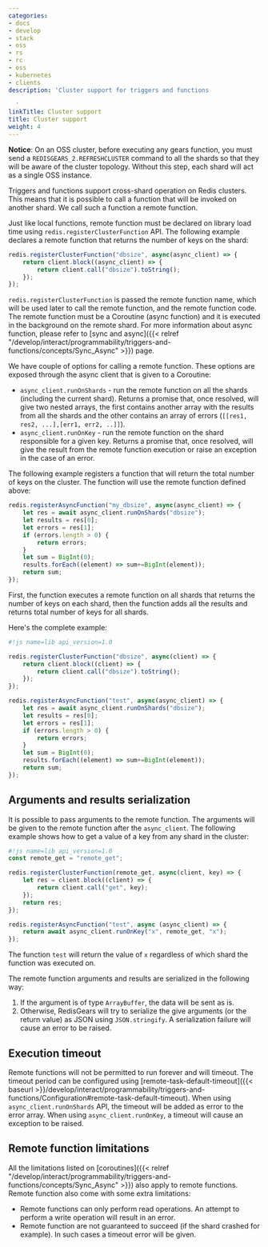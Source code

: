```yaml
---
categories:
- docs
- develop
- stack
- oss
- rs
- rc
- oss
- kubernetes
- clients
description: 'Cluster support for triggers and functions

  '
linkTitle: Cluster support
title: Cluster support
weight: 4
---
```


**Notice**: On an OSS cluster, before executing any gears function, you must send a `REDISGEARS_2.REFRESHCLUSTER` command to all the shards so that they will be aware of the cluster topology. Without this step, each shard will act as a single OSS instance.

Triggers and functions support cross-shard operation on Redis clusters. This means that it is possible to call a function that will be invoked on another shard. We call such a function a remote function.

Just like local functions, remote function must be declared on library load time using `redis.registerClusterFunction` API. The following example declares a remote function that returns the number of keys on the shard:

```js
redis.registerClusterFunction("dbsize", async(async_client) => {
    return client.block((async_client) => {
        return client.call("dbsize").toString();
    });
});
```

`redis.registerClusterFunction` is passed the remote function name, which will be used later to call the remote function, and the remote function code. The remote function must be a Coroutine (async function) and it is executed in the background on the remote shard. For more information about async function, please refer to [sync and async]({{< relref "/develop/interact/programmability/triggers-and-functions/concepts/Sync_Async" >}}) page.

We have couple of options for calling a remote function. These options are exposed through the async client that is given to a Coroutine:

* `async_client.runOnShards` - run the remote function on all the shards (including the current shard). Returns a promise that, once resolved, will give two nested arrays, the first contains another array with the results from all the shards and the other contains an array of errors (`[[res1, res2, ...],[err1, err2, ..]]`).
* `async_client.runOnKey` - run the remote function on the shard responsible for a given key. Returns a promise that, once resolved, will give the result from the remote function execution or raise an exception in the case of an error.

The following example registers a function that will return the total number of keys on the cluster. The function will use the remote function defined above:

```js
redis.registerAsyncFunction("my_dbsize", async(async_client) => {
    let res = await async_client.runOnShards("dbsize");
    let results = res[0];
    let errors = res[1];
    if (errors.length > 0) {
        return errors;
    }
    let sum = BigInt(0);
    results.forEach((element) => sum+=BigInt(element));
    return sum;
});
```

First, the function executes a remote function on all shards that returns the number of keys on each shard, then the function adds all the results and returns total number of keys for all shards.

Here's the complete example:

```js
#!js name=lib api_version=1.0

redis.registerClusterFunction("dbsize", async(client) => {
    return client.block((client) => {
        return client.call("dbsize").toString();
    });
});

redis.registerAsyncFunction("test", async(async_client) => {
    let res = await async_client.runOnShards("dbsize");
    let results = res[0];
    let errors = res[1];
    if (errors.length > 0) {
        return errors;
    }
    let sum = BigInt(0);
    results.forEach((element) => sum+=BigInt(element));
    return sum;
});
```

## Arguments and results serialization

It is possible to pass arguments to the remote function. The arguments will be given to the remote function after the `async_client`. The following example shows how to get a value of a key from any shard in the cluster:

```js
#!js name=lib api_version=1.0
const remote_get = "remote_get";

redis.registerClusterFunction(remote_get, async(client, key) => {
    let res = client.block((client) => {
        return client.call("get", key);
    });
    return res;
});

redis.registerAsyncFunction("test", async (async_client) => {
    return await async_client.runOnKey("x", remote_get, "x");
});
```

The function `test` will return the value of `x` regardless of which shard the function was executed on.

The remote function arguments and results are serialized in the following way:

1. If the argument is of type `ArrayBuffer`, the data will be sent as is.
2. Otherwise, RedisGears will try to serialize the give arguments (or the return value) as JSON using `JSON.stringify`. A serialization failure will cause an error to be raised.

## Execution timeout

Remote functions will not be permitted to run forever and will timeout. The timeout period can be configured using [remote-task-default-timeout]({{< baseurl >}}/develop/interact/programmability/triggers-and-functions/Configuration#remote-task-default-timeout). When using `async_client.runOnShards` API, the timeout will be added as error to the error array. When using `async_client.runOnKey`, a timeout will cause an exception to be raised.

## Remote function limitations

All the limitations listed on [coroutines]({{< relref "/develop/interact/programmability/triggers-and-functions/concepts/Sync_Async" >}}) also apply to remote functions. Remote function also come with some extra limitations:

* Remote functions can only perform read operations. An attempt to perform a write operation will result in an error.
* Remote function are not guaranteed to succeed (if the shard crashed for example). In such cases a timeout error will be given.
